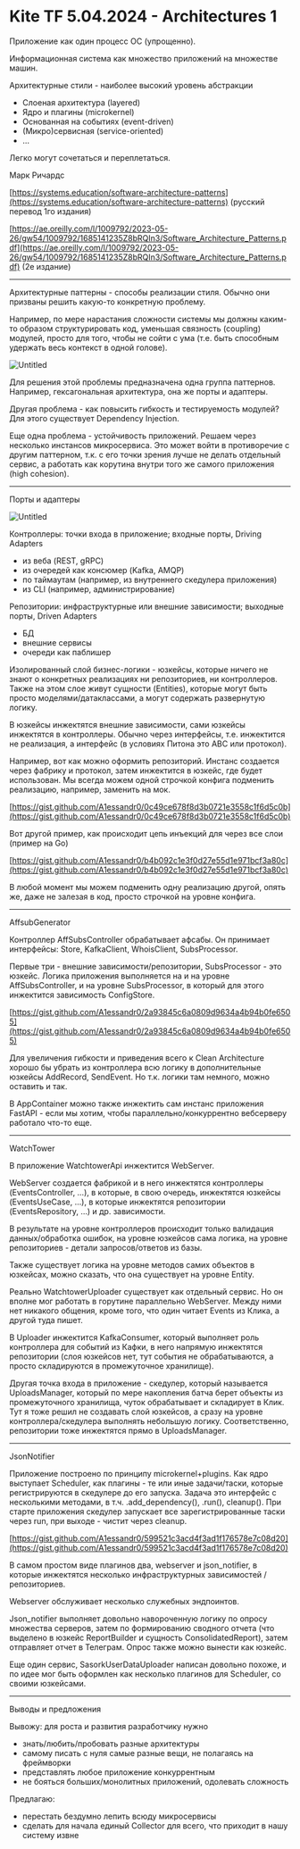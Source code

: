 # Kite TF 5.04.2024 - Architectures 1

Приложение как один процесс ОС (упрощенно). 

Информационная система как множество приложений на множестве машин.

Архитектурные стили - наиболее высокий уровень абстракции

- Слоеная архитектура (layered)
- Ядро и плагины (microkernel)
- Основанная на событиях (event-driven)
- (Микро)сервисная (service-oriented)
- …

Легко могут сочетаться и переплетаться.

Марк Ричардс

[https://systems.education/software-architecture-patterns](https://systems.education/software-architecture-patterns) (русский перевод 1го издания)

[https://ae.oreilly.com/l/1009792/2023-05-26/gw54/1009792/1685141235Z8bRQIn3/Software_Architecture_Patterns.pdf](https://ae.oreilly.com/l/1009792/2023-05-26/gw54/1009792/1685141235Z8bRQIn3/Software_Architecture_Patterns.pdf) (2е издание)

---

Архитектурные паттерны - способы реализации стиля. Обычно они призваны решить какую-то конкретную проблему.

Например, по мере нарастания сложности системы мы должны каким-то образом  структурировать код, уменьшая связность (coupling) модулей, просто для того, чтобы не сойти с ума (т.е. быть способным удержать весь контекст в одной голове).

![Untitled](05-04-2024%20-%20Architectures%201/Untitled.png)

Для решения этой проблемы предназначена одна группа паттернов. Например, гексагональная архитектура, она же порты и адаптеры.

Другая проблема - как повысить гибкость и тестируемость модулей? Для этого существует Dependency Injection.

Еще одна проблема - устойчивость приложений. Решаем через несколько инстансов микросервиса. Это может войти в противоречие с другим паттерном, т.к. с его точки зрения лучше не делать отдельный сервис, а работать как корутина внутри того же самого приложения (high cohesion).

---

Порты и адаптеры

![Untitled](05-04-2024%20-%20Architectures%201/Untitled%201.png)

Контроллеры: точки входа в приложение; входные порты, Driving Adapters

- из веба (REST, gRPC)
- из очередей как консюмер (Kafka, AMQP)
- по таймаутам (например, из внутреннего скедулера приложения)
- из CLI (например, администрирование)

Репозитории: инфраструктурные или внешние зависимости; выходные порты, Driven Adapters

- БД
- внешние сервисы
- очереди как паблишер

Изолированный слой бизнес-логики - юзкейсы, которые ничего не знают о конкретных реализациях ни репозиториев, ни контроллеров. Также на этом слое живут сущности (Entities), которые могут быть просто моделями/датаклассами, а могут содержать развернутую логику.

В юзкейсы инжектятся внешние зависимости, сами юзкейсы инжектятся в контроллеры. Обычно через интерфейсы, т.е. инжектится не реализация, а интерфейс (в условиях Питона это ABC или протокол).

Например, вот как можно оформить репозиторий. Инстанс создается через фабрику и протокол, затем инжектится в юзкейс, где будет использован. Мы всегда можем одной строчкой конфига подменить реализацию, например, заменить на мок.

[https://gist.github.com/A1essandr0/0c49ce678f8d3b0721e3558c1f6d5c0b](https://gist.github.com/A1essandr0/0c49ce678f8d3b0721e3558c1f6d5c0b)

Вот другой пример, как происходит цепь инъекций для через все слои (пример на Go)

[https://gist.github.com/A1essandr0/b4b092c1e3f0d27e55d1e971bcf3a80c](https://gist.github.com/A1essandr0/b4b092c1e3f0d27e55d1e971bcf3a80c)

В любой момент мы можем подменить одну реализацию другой, опять же, даже не залезая в код, просто строчкой на уровне конфига.

---

AffsubGenerator

Контроллер AffSubsController обрабатывает афсабы. Он принимает интерфейсы: Store, KafkaClient, WhoisClient, SubsProcessor.

Первые три - внешние зависимости/репозитории, SubsProcessor - это юзкейс. Логика приложения выполняется на и на уровне AffSubsController, и на уровне SubsProcessor, в который для этого инжектится зависимость ConfigStore.

[https://gist.github.com/A1essandr0/2a93845c6a0809d9634a4b94b0fe6505](https://gist.github.com/A1essandr0/2a93845c6a0809d9634a4b94b0fe6505)

Для увеличения гибкости и приведения всего к Clean Architecture хорошо бы убрать из контроллера всю логику в дополнительные юзкейсы AddRecord, SendEvent. Но т.к. логики там немного, можно оставить и так.

В AppContainer можно также инжектить сам инстанс приложения FastAPI - если мы хотим, чтобы параллельно/конкуррентно вебсерверу работало что-то еще.

---

WatchTower

В приложение WatchtowerApi инжектится WebServer.

WebServer создается фабрикой и в него инжектятся контроллеры (EventsController, …), в которые, в свою очередь, инжектятся юзкейсы (EventsUseCase, …), в которые инжектятся репозитории (EventsRepository, …) и др. зависимости.

В результате на уровне контроллеров происходит только валидация данных/обработка ошибок, на уровне юзкейсов сама логика, на уровне репозиториев - детали запросов/ответов из базы.

Также существует логика на уровне методов самих объектов в юзкейсах, можно сказать, что она существует на уровне Entity.

Реально WatchtowerUploader существует как отдельный сервис. Но он вполне мог работать в горутине параллельно WebServer. Между ними нет никакого общения, кроме того, что один читает Events из Клика, а другой туда пишет.

В Uploader инжектится KafkaConsumer, который выполняет роль контроллера для событий из Кафки, в него напрямую инжектятся репозитории (слоя юзкейсов нет, тут события не обрабатываются, а просто складируются в промежуточное хранилище). 

Другая точка входа в приложение - скедулер, который называется UploadsManager, который по мере накопления батча берет объекты из промежуточного хранилища, чуток обрабатывает и складирует в Клик. Тут я тоже решил не создавать слой юзкейсов, а сразу на уровне контроллера/скедулера выполнять небольшую логику. Соответственно, репозитории тоже инжектятся прямо в UploadsManager.

---

JsonNotifier

Приложение построено по принципу microkernel+plugins. Как ядро выступает Scheduler, как плагины - те или иные задачи/таски, которые регистрируются в скедулере до его запуска. Задача это интерфейс с несколькими методами, в т.ч. .add_dependency(), .run(), cleanup(). При старте приложения скедулер запускает все зарегистрированные таски через run, при выходе - чистит через cleanup.

[https://gist.github.com/A1essandr0/599521c3acd4f3ad1f176578e7c08d20](https://gist.github.com/A1essandr0/599521c3acd4f3ad1f176578e7c08d20)

В самом простом виде плагинов два, webserver и json_notifier, в которые инжектятся несколько инфраструктурных зависимостей / репозиториев. 

Webserver обслуживает несколько служебных эндпоинтов. 

Json_notifier выполняет довольно навороченную логику по опросу множества серверов, затем по формированию сводного отчета (что выделено в юзкейс ReportBuilder и сущность ConsolidatedReport), затем отправляет отчет в Телеграм. Опрос также можно вынести как юзкейс.

Еще один сервис, SasorkUserDataUploader написан довольно похоже, и по идее мог быть оформлен как несколько плагинов для Scheduler, со своими юзкейсами.

---

Выводы и предложения

Вывожу: для роста и развития разработчику нужно

- знать/любить/пробовать разные архитектуры
- самому писать с нуля самые разные вещи, не полагаясь на фреймворки
- представлять любое приложение конкуррентным
- не бояться больших/монолитных приложений, одолевать сложность

Предлагаю:

- перестать бездумно лепить всюду микросервисы
- сделать для начала единый Collector для всего, что приходит в нашу систему извне